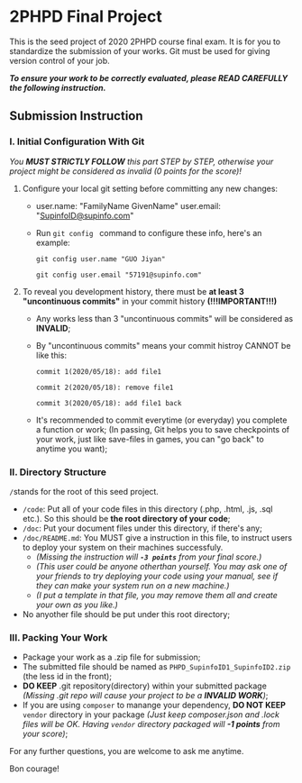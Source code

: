# 2PHPD Final Project

This is the seed project of 2020 2PHPD course final exam. It is for you to standardize the submission of your works. Git must be used for giving version control of your job. 

***To ensure your work to be correctly evaluated, please READ CAREFULLY the following instruction.***

## Submission Instruction

### I. Initial Configuration With Git

*You **MUST STRICTLY FOLLOW** this part STEP by STEP, otherwise your project might be considered as invalid (0 points for the score)!*


1. Configure your local git setting before committing any new changes:
  
    - user.name: "FamilyName GivenName"
      user.email: "SupinfoID@supinfo.com"
    - Run `git config ` command to configure these info, here's an example:
  
      `git config user.name "GUO Jiyan"`

      `git config user.email "57191@supinfo.com"`
  
2. To reveal you development history, there must be **at least 3 "uncontinuous commits"** in your commit history **(!!!IMPORTANT!!!)**

    - Any works less than 3 "uncontinuous commits" will be considered as **INVALID**;

    - By "uncontinuous commits" means your commit histroy CANNOT be like this:

      `commit 1(2020/05/18): add file1`

      `commit 2(2020/05/18): remove file1`

      `commit 3(2020/05/18): add file1 back`

    - It's recommended to commit everytime (or everyday) you complete a function or work; (In passing, Git helps you to save checkpoints of your work, just like save-files in games, you can "go back" to anytime you want);

### II. Directory Structure

`/`stands for the root of this seed project.

- `/code`: Put all of your code files in this directory (.php, .html, .js, .sql etc.). So this should be **the root directory of your code**;
- `/doc`: Put your document files under this directory, if there's any;
- `/doc/README.md`: You MUST give a instruction in this file, to instruct users to deploy your system on their machines successfuly.
  - *(Missing the instruction will **`-3 points`** from your final score.)*
  - *(This user could be anyone otherthan yourself. You may ask one of your friends to try deploying your code using your manual, see if they can make your system run on a new machine.)*
  - *(I put a template in that file, you may remove them all and create your own as you like.)*
- No anyother file should be put under this root directory; 

### III. Packing Your Work

- Package your work as a .zip file for submission;
- The submitted file should be named as `PHPD_SupinfoID1_SupinfoID2.zip` (the less id in the front);
- **DO KEEP** .git repository(directory) within your submitted package *(Missing .git repo will cause your project to be a **INVALID WORK**)*;
- If you are using `composer` to manange your dependency, **DO NOT KEEP** `vendor` directory in your package *(Just keep composer.json and .lock files will be OK. Having `vendor` directory packaged will **-1 points** from your score)*;

For any further questions, you are welcome to ask me anytime.

Bon courage! 


